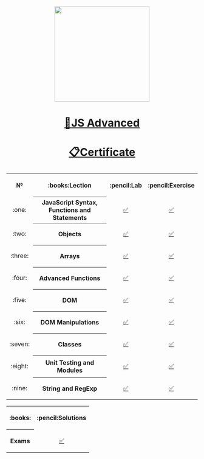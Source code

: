 # <a href="https://softuni.bg"><p align="center">
 <p align="center"><img src="http://spaceappschallengebulgaria.eu/sites/default/files/softuni.png" width = 250 /></p><p></a>
 
 # <a href="https://softuni.bg/trainings/2609/js-advanced-january-2020"><p align="center">:book:JS Advanced<p></a>

# <a href="https://softuni.bg/certificates/details/81303/a8a65ba6"><p align="center"> :clipboard:Certificate<p></a>

<table>
<tr>
  <th>
   <p align="center">
    №
  </th>
  <th>
   <p align="center">
    :books:Lection
  </th>
  <th>
   <p align="center">
    :pencil:Lab
  </th>
  <th>
   <p align="center">
   :pencil:Exercise
  </th>
</tr>
  
<tr>
  <td>
   <p align="center">
    :one:
  </td>
  <th>
    JavaScript Syntax, Functions and Statements
  </th>
  <td>
   <p align="center">
       <a 
         href="https://github.com/ErayErol/JS-Advanced/tree/master/JS%20Advanced%20-%202019.09.16/01.%20JavaScript%20Syntax%2C%20Functions%20and%20Statements/LAB">✅
         </a>
  </td>
  <td> 
   <p align="center">
         <a 
         href="https://github.com/ErayErol/JS-Advanced/tree/master/JS%20Advanced%20-%202019.09.16/01.%20JavaScript%20Syntax%2C%20Functions%20and%20Statements/Exercises">✅
         </a>
  </td>
</tr>
    
<tr>
  <td>
   <p align="center">
    :two:
  </td>
  <th>
    Objects
  </th>
  <td>
   <p align="center">
      <a 
         href="https://github.com/ErayErol/JS-Advanced/tree/master/JS%20Advanced%20-%202019.09.16/02.%20Objects/LAB">✅
   </a>
  </td>
  <td> 
   <p align="center">
         <a 
         href="https://github.com/ErayErol/JS-Advanced/tree/master/JS%20Advanced%20-%202019.09.16/02.%20Objects/Exercises">✅
   </a>
  </td>
</tr>

<tr>
  <td>
   <p align="center">
    :three:
  </td>
  <th>
    Arrays
  </th>
  <td>
   <p align="center">
      <a 
         href="https://github.com/ErayErol/JS-Advanced/tree/master/JS%20Advanced%20-%202019.09.16/03.%20Arrays/LAB">✅
   </a>
  </td>
  <td> 
   <p align="center">
         <a 
         href="https://github.com/ErayErol/JS-Advanced/tree/master/JS%20Advanced%20-%202019.09.16/03.%20Arrays/Exercises">✅
   </a>
  </td>
</tr>

<tr>
  <td>
   <p align="center">
    :four:
  </td>
  <th>
    Advanced Functions
  </th>
  <td>
   <p align="center">
      <a 
         href="https://github.com/ErayErol/JS-Advanced/tree/master/JS%20Advanced%20-%202019.09.16/04.%20Advanced%20Functions/LAB">✅
   </a>
  </td>
  <td> 
   <p align="center">
         <a 
         href="https://github.com/ErayErol/JS-Advanced/tree/master/JS%20Advanced%20-%202019.09.16/04.%20Advanced%20Functions/Exercises">✅
   </a>
  </td>
</tr>

<tr>
  <td>
   <p align="center">
    :five:
  </td>
  <th>
    DOM
  </th>
  <td>
   <p align="center">
      <a 
         href="https://github.com/ErayErol/JS-Advanced/tree/master/JS%20Advanced%20-%202019.09.16/05.%20DOM/LAB">✅
   </a>
  </td>
  <td> 
   <p align="center">
         <a 
         href="https://github.com/ErayErol/JS-Advanced/tree/master/JS%20Advanced%20-%202019.09.16/05.%20DOM/Exercises">✅
   </a>
  </td>
</tr>

<tr>
  <td>
   <p align="center">
    :six:
  </td>
  <th>
    DOM Manipulations
  </th>
  <td>
   <p align="center">
      <a 
         href="https://github.com/ErayErol/JS-Advanced/tree/master/JS%20Advanced%20-%202019.09.16/06.%20DOM%20Manipulations/LAB">✅
   </a>
  </td>
  <td> 
   <p align="center">
         <a 
         href="https://github.com/ErayErol/JS-Advanced/tree/master/JS%20Advanced%20-%202019.09.16/06.%20DOM%20Manipulations/Exercises">✅
   </a>
  </td>
</tr>

<tr>
  <td>
   <p align="center">
    :seven:
  </td>
  <th>
    Classes
  </th>
  <td>
   <p align="center">
      <a 
         href="https://github.com/ErayErol/JS-Advanced/tree/master/JS%20Advanced%20-%202019.09.16/07.%20Classes/LAB">✅
   </a>
  </td>
  <td> 
   <p align="center">
         <a 
         href="https://github.com/ErayErol/JS-Advanced/tree/master/JS%20Advanced%20-%202019.09.16/07.%20Classes/Exercises">✅
   </a>
  </td>
</tr>

<tr>
  <td>
   <p align="center">
    :eight:
  </td>
  <th>
    Unit Testing and Modules
  </th>
  <td>
   <p align="center">
      <a 
         href="https://github.com/ErayErol/JS-Advanced/tree/master/JS%20Advanced%20-%202019.09.16/08.%20Unit%20Testing%20and%20Modules/LAB">✅
   </a>
  </td>
  <td> 
   <p align="center">
         <a 
         href="https://github.com/ErayErol/JS-Advanced/tree/master/JS%20Advanced%20-%202019.09.16/08.%20Unit%20Testing%20and%20Modules/Exercises">✅
   </a>
  </td>
</tr>

<tr>
  <td>
   <p align="center">
    :nine:
  </td>
  <th>
    String and RegExp
  </th>
  <td>
   <p align="center">
      <a 
         href="https://github.com/ErayErol/JS-Advanced/tree/master/JS%20Advanced%20-%202019.09.16/09.%20String%20and%20RegExp/LAB">✅
   </a>
  </td>
  <td> 
   <p align="center">
         <a 
         href="https://github.com/ErayErol/JS-Advanced/tree/master/JS%20Advanced%20-%202019.09.16/09.%20String%20and%20RegExp/Exercises">✅
   </a>
  </td>
</tr>

<table>
<tr>
 <th>
  <p align="center">
  :books:
 </th>
 <th>
  <p align="center">
  :pencil:Solutions
 </th>
</tr>
<tr>
  <th>
   <p align="center">
   Exams
 </th>
  <td>
   <p align="center">
  <a 
     href="https://github.com/ErayErol/JS-Advanced/tree/master/JS%20Advanced%20-%202019.09.16/10.%20Exams" >✅
  </a>
</table>
